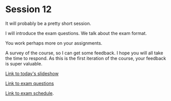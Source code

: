 # Session 12

It will probably be a pretty short session.

I will introduce the exam questions. We talk about the exam format.

You work perhaps more on your assignments.

A survey of the course, so I can get some feedback. I hope you will all take the time to respond. As this is the first iteration of the course, your feedback is super valuable.

[Link to today's slideshow](https://viaucdk-my.sharepoint.com/:p:/g/personal/trmo_viauc_dk/EcI-9yD9DYZJtdwOeg_3FCwBFee9RyMsImfnbanZzv0AoA?e=a84dG3)

[Link to exam questions](https://viaucdk-my.sharepoint.com/:w:/g/personal/trmo_viauc_dk/EdTa4VjVoORBgggdCx72C08ByJq1fn9JKKlJBsc_1hYXUQ?e=RoGM8A)

[Link to exam schedule](https://viaucdk-my.sharepoint.com/:x:/g/personal/trmo_viauc_dk/EbRmK7I0m15JlqNtK8YZo3oBVgypuAZvFBSnACaV7g_HRw?e=a5491y).
